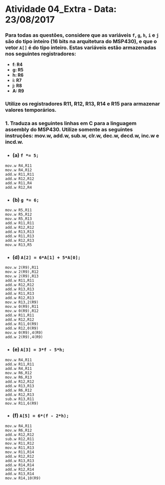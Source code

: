 # Atividade 04_Extra - Data: 23/08/2017

### **Para todas as questões, considere que as variáveis `f`, `g`, `h`, `i` e `j` são do tipo inteiro (16 bits na arquitetura do MSP430), e que o vetor `A[]` é do tipo inteiro. Estas variáveis estão armazenadas nos seguintes registradores:**
- **f: R4**
- **g: R5**
- **h: R6**
- **i: R7**
- **j: R8**
- **A: R9**

### **Utilize os registradores R11, R12, R13, R14 e R15 para armazenar valores temporários.**

### 1. **Traduza as seguintes linhas em C para a linguagem assembly do MSP430. Utilize somente as seguintes instruções: mov.w, add.w, sub.w, clr.w, dec.w, decd.w, inc.w e incd.w.**

- ### **(a) `f *= 5;`**
```assembly
mov.w R4,R11
mov.w R4,R12
add.w R11,R11
add.w R12,R12
add.w R11,R4
add.w R12,R4
```

- ### **(b) `g *= 6;`**
```assembly
mov.w R5,R11
mov.w R5,R12
mov.w R5,R13
add.w R11,R11
add.w R12,R12
add.w R13,R13
add.w R11,R13
add.w R12,R13
mov.w R13,R5
```

- ### **(d) `A[2] = 6*A[1] + 5*A[0];`**
```assembly
mov.w 2(R9),R11
mov.w 2(R9),R12
mov.w 2(R9),R13
add.w R11,R11
add.w R12,R12
add.w R13,R13
add.w R11,R13
add.w R12,R13
mov.w R13,2(R9)
mov.w 0(R9),R11
mov.w 0(R9),R12
add.w R11,R11
add.w R12,R12
add.w R11,0(R9)
add.w R12,0(R9)
mov.w 0(R9),4(R9)
add.w 2(R9),4(R9)
```

- ### **(e) `A[3] = 3*f - 5*h;`**
```assembly
mov.w R4,R11
add.w R11,R11
add.w R4,R11
mov.w R6,R12
mov.w R6,R13
add.w R12,R12
add.w R13,R13
add.w R6,R12
add.w R12,R13
sub.w R13,R11
mov.w R11,6(R9)
```

- ### **(f) `A[5] = 6*(f - 2*h);`**
```assembly
mov.w R4,R11
mov.w R6,R12
add.w R12,R12
sub.w R12,R11
mov.w R11,R12
mov.w R11,R13
mov.w R11,R14
add.w R12,R12
add.w R13,R13
add.w R14,R14
add.w R12,R14
add.w R13,R14
mov.w R14,10(R9)
```
